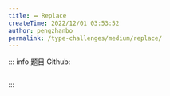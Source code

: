 ```yaml
---
title: ➖ Replace
createTime: 2022/12/01 03:53:52
author: pengzhanbo
permalink: /type-challenges/medium/replace/
---
```


::: info 题目
Github: []()

```ts
```
:::
